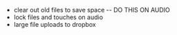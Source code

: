 - clear out old files to save space -- DO THIS ON AUDIO
- lock files and touches on audio
- large file uploads to dropbox